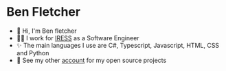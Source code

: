 # Ben Fletcher

- 👋 Hi, I'm Ben fletcher
- 👨‍💻 I work for [IRESS](https://www.iress.com) as a Software Engineer
- ✨ The main languages I use are C#, Typescript, Javascript, HTML, CSS and Python
- 📂 See my other [account](https://github.com/benfl3713) for my open source projects
